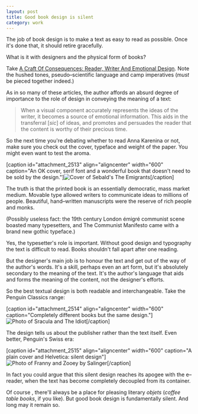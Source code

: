 ```yaml
---
layout: post
title: Good book design is silent
category: work
---
```


The job of book design is to make a text as easy to read as possible. Once it's done that, it should retire gracefully.

What is it with designers and the physical form of books?

Take [A Craft Of Consequences: Reader, Writer And Emotional Design](http://designinformer.smashingmagazine.com/2012/02/08/the-journey-from-writer-to-reader/). Note the hushed tones, pseudo–scientific language and camp imperatives (_must_ be pieced together indeed.)

As in so many of these articles, the author affords an absurd degree of importance to the role of design in conveying the meaning of a text:


> When a visual component accurately represents the ideas of the writer, it becomes a source of emotional information. This aids in the transferral [_sic_] of ideas, and promotes and persuades the reader that the content is worthy of their precious time.


So the next time you're debating whether to read Anna Karenina or not, make sure you check out the cover, typeface and weight of the paper. You might even want to test the aroma.

[caption id="attachment_2513" align="aligncenter" width="600" caption="An OK cover, serif font and a wonderful book that doesn't need to be sold by the design."]![Cover of Sebald's The Emigrants](http://leonpaternoster.com/wp-content/uploads/2012/02/sebald.jpg)[/caption]

The truth is that the printed book is an essentially democratic, mass market medium. Movable type allowed writers to communicate ideas to millions of people. Beautiful, hand–written manuscripts were the reserve of rich people and monks.

(Possibly useless fact: the 19th century London émigré communist scene boasted many typesetters, and The Communist Manifesto came with a brand new gothic typeface.)

Yes, the typesetter's role is important. Without good design and typography the text is difficult to read. Books shouldn't fall apart after one reading.

But the designer's main job is to honour the text and get out of the way of the author's words. It's a skill, perhaps even an art form, but it's absolutely secondary to the meaning of the text. It's the author's language that aids and forms the meaning of the content, not the designer's efforts.

So the best textual design is both readable and interchangeable. Take the Penguin Classics range:

[caption id="attachment_2514" align="aligncenter" width="600" caption="Completely different books but the same design."]![Photo of Sracula and The Idiot](http://leonpaternoster.com/wp-content/uploads/2012/02/victorian.jpg)[/caption]

The design tells us about the publisher rather than the text itself. Even better, Penguin's Swiss era:

[caption id="attachment_2515" align="aligncenter" width="600" caption="A plain cover and Helvetica: silent design"]![Photo of Franny and Zooey by Salinger](http://leonpaternoster.com/wp-content/uploads/2012/02/salinger.jpg)[/caption]

In fact you could argue that this silent design reaches its apogee with the e–reader, when the text has become completely decoupled from its container.

Of course , there'll always be a place for pleasing literary _objets_ (_coffee table books_, if you like). But good book design is fundamentally silent. And long may it remain so.

